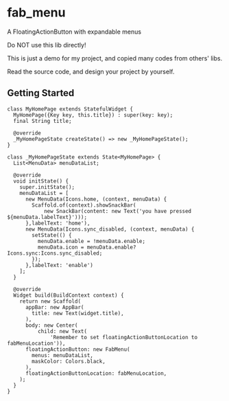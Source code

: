 # fab_menu

A FloatingActionButton with expandable menus

Do NOT use this lib directly!

This is just a demo for my project, and copied many codes from others' libs.

Read the source code, and design your project by yourself.

## Getting Started

```
class MyHomePage extends StatefulWidget {
  MyHomePage({Key key, this.title}) : super(key: key);
  final String title;

  @override
  _MyHomePageState createState() => new _MyHomePageState();
}

class _MyHomePageState extends State<MyHomePage> {
  List<MenuData> menuDataList;

  @override
  void initState() {
    super.initState();
    menuDataList = [
      new MenuData(Icons.home, (context, menuData) {
        Scaffold.of(context).showSnackBar(
            new SnackBar(content: new Text('you have pressed ${menuData.labelText}')));
      },labelText: 'home'),
      new MenuData(Icons.sync_disabled, (context, menuData) {
        setState(() {
          menuData.enable = !menuData.enable;
          menuData.icon = menuData.enable? Icons.sync:Icons.sync_disabled;
        });
      },labelText: 'enable')
    ];
  }

  @override
  Widget build(BuildContext context) {
    return new Scaffold(
      appBar: new AppBar(
        title: new Text(widget.title),
      ),
      body: new Center(
          child: new Text(
              'Remember to set floatingActionButtonLocation to fabMenuLocation')),
      floatingActionButton: new FabMenu(
        menus: menuDataList,
        maskColor: Colors.black,
      ),
      floatingActionButtonLocation: fabMenuLocation,
    );
  }
}
```
